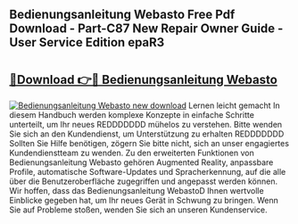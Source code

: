 ## Bedienungsanleitung Webasto Free Pdf Download - Part-C87 New Repair Owner Guide - User Service Edition epaR3

# <h2><a href="http://df215o.blite.top/?on=Bedienungsanleitung+Webasto">🔗Download 👉🔴 Bedienungsanleitung Webasto</a></h2>

[![Bedienungsanleitung Webasto new download](https://i.imgur.com/lujVjoI.png)](http://df215o.blite.top/?on=Bedienungsanleitung+Webasto)
Lernen leicht gemacht In diesem Handbuch werden komplexe Konzepte in einfache Schritte unterteilt, um Ihr neues REDDDDDDD mühelos zu verstehen. Bitte wenden Sie sich an den Kundendienst, um Unterstützung zu erhalten REDDDDDDD Sollten Sie Hilfe benötigen, zögern Sie bitte nicht, sich an unser engagiertes Kundendienstteam zu wenden. Zu den erweiterten Funktionen von Bedienungsanleitung Webasto gehören Augmented Reality, anpassbare Profile, automatische Software-Updates und Spracherkennung, auf die alle über die Benutzeroberfläche zugegriffen und angepasst werden können. Wir hoffen, dass das Bedienungsanleitung WebastoD Ihnen wertvolle Einblicke gegeben hat, um Ihr neues Gerät in Schwung zu bringen. Wenn Sie auf Probleme stoßen, wenden Sie sich an unseren Kundenservice.

